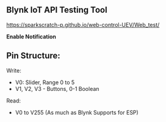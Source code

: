 Blynk IoT API Testing Tool
---
https://sparkscratch-p.github.io/web-control-UEV/Web_test/

**Enable Notification**

Pin Structure:
---
Write:
- V0: Slider, Range 0 to 5
- V1, V2, V3 - Buttons, 0-1 Boolean

Read:
- V0 to V255 (As much as Blynk Supports for ESP)
